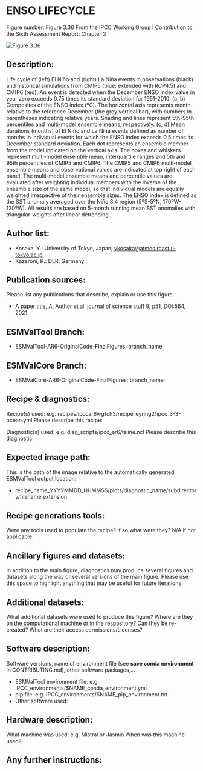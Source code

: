 
ENSO LIFECYCLE
==============

Figure number: Figure 3.36
From the IPCC Working Group I Contribution to the Sixth Assessment Report: Chapter 3

![Figure 3.36](../images/ar6_wg1_chap3_fig3_36_enso_lifecycle.png?raw=true)


Description:
------------
Life cycle of (left) El Niño and (right) La Niña events in observations (black) 
and historical simulations from CMIP5 (blue; extended with RCP4.5) and CMIP6 
(red). An event is detected when the December ENSO index value in year zero 
exceeds 0.75 times its standard deviation for 1951-2010. (a, b) Composites of 
the ENSO index (ºC). The horizontal axis represents month relative to the 
reference December (the grey vertical bar), with numbers in parentheses 
indicating relative years. Shading and lines represent 5th-95th percentiles and 
multi-model ensemble means, respectively. (c, d) Mean durations (months) of El 
Niño and La Niña events defined as number of months in individual events for 
which the ENSO index exceeds 0.5 times its December standard deviation. Each dot 
represents an ensemble member from the model indicated on the vertical axis. The 
boxes and whiskers represent multi-model ensemble mean, interquartile ranges and 
5th and 95th percentiles of CMIP5 and CMIP6. The CMIP5 and CMIP6 multi-model 
ensemble means and observational values are indicated at top right of each panel. 
The multi-model ensemble means and percentile values are evaluated after 
weighting individual members with the inverse of the ensemble size of the same 
model, so that individual models are equally weighted irrespective of their 
ensemble sizes. The ENSO index is defined as the SST anomaly averaged over the 
Niño 3.4 region (5ºS-5ºN, 170ºW-120ºW). All results are based on 5-month running 
mean SST anomalies with triangular-weights after linear detrending. 


Author list:
------------
- Kosaka, Y.: University of Tokyo, Japan; ykosaka@atmos.rcast.u-tokyo.ac.jp
- Kazeroni, R.: DLR, Germany


Publication sources:
--------------------
Please list any publications that describe, explain or use this figure. 
- A paper title, A. Author et al, journal of science stuff 9, p51, DOI:564, 2021. 


ESMValTool Branch:
------------------
- ESMValTool-AR6-OriginalCode-FinalFigures: branch_name


ESMValCore Branch:
------------------
- ESMValCore-AR6-OriginalCode-FinalFigures: branch_name


Recipe & diagnostics:
---------------------
Recipe(s) used: e.g. recipes/ipccar6wg1ch3/recipe_eyring21ipcc_3-3-ocean.yml
Please describe this recipe:

Diagnostic(s) used: e.g. diag_scripts/ipcc_ar6/tsline.ncl
Please describe this diagnostic:


Expected image path:
--------------------
This is the path of the image relative to the automatically generated ESMValTool output location:
- recipe_name_YYYYMMDD_HHMMSS/plots/diagnostic_name/subdirectory/filename.extension


Recipe generations tools: 
-------------------------
Were any tools used to populate the recipe? if so what were they? N/A if not applicable. 


Ancillary figures and datasets:
-------------------------------
In addition to the main figure, diagnostics may produce several figures and datasets along the way or several versions of the main figure. Please use this space to highlight anything that may be useful for future iterations:


Additional datasets:
--------------------
What additional datasets were used to produce this figure?
Where are they on the computational machine or in the respository?
Can they be re-created?
What are their access permissions/Licenses?


Software description:
---------------------
Software versions, name of environment file (see **save conda environment** in CONTRIBUTING.md), other software packages,…
- ESMValTool environment file: e.g. IPCC_environments/$NAME_conda_environment.yml
- pip file: e.g. IPCC_environments/$NAME_pip_environment.txt
- Other software used:


Hardware description:
---------------------
What machine was used:  e.g. Mistral or Jasmin
When was this machine used?


Any further instructions: 
-------------------------

